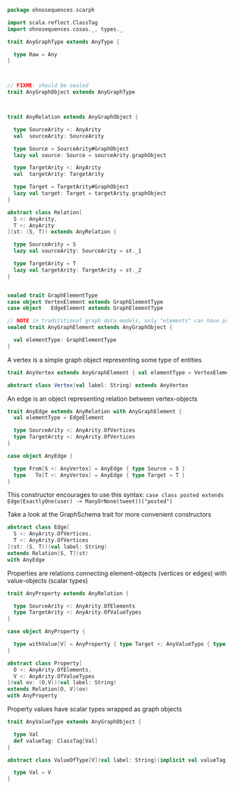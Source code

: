 
```scala
package ohnosequences.scarph

import scala.reflect.ClassTag
import ohnosequences.cosas._, types._

trait AnyGraphType extends AnyType {

  type Raw = Any
}



// FIXME: should be sealed
trait AnyGraphObject extends AnyGraphType



trait AnyRelation extends AnyGraphObject {

  type SourceArity <: AnyArity
  val  sourceArity: SourceArity

  type Source = SourceArity#GraphObject
  lazy val source: Source = sourceArity.graphObject

  type TargetArity <: AnyArity
  val  targetArity: TargetArity

  type Target = TargetArity#GraphObject
  lazy val target: Target = targetArity.graphObject
}

abstract class Relation[
  S <: AnyArity,
  T <: AnyArity
](st: (S, T)) extends AnyRelation {

  type SourceArity = S
  lazy val sourceArity: SourceArity = st._1

  type TargetArity = T
  lazy val targetArity: TargetArity = st._2
}


sealed trait GraphElementType
case object VertexElement extends GraphElementType
case object   EdgeElement extends GraphElementType

// NOTE in tradititional graph data models, only "elements" can have properties
sealed trait AnyGraphElement extends AnyGraphObject {

  val elementType: GraphElementType
}
```

A vertex is a simple graph object representing some type of entities

```scala
trait AnyVertex extends AnyGraphElement { val elementType = VertexElement }

abstract class Vertex(val label: String) extends AnyVertex
```

An edge is an object representing relation between vertex-objects

```scala
trait AnyEdge extends AnyRelation with AnyGraphElement {
  val elementType = EdgeElement

  type SourceArity <: AnyArity.OfVertices
  type TargetArity <: AnyArity.OfVertices
}

case object AnyEdge {

  type From[S <: AnyVertex] = AnyEdge { type Source = S }
  type   To[T <: AnyVertex] = AnyEdge { type Target = T }
}
```

This constructor encourages to use this syntax:
 `case class posted extends Edge(ExactlyOne(user) -> ManyOrNone(tweet))("posted")`

  Take a look at the GraphSchema trait for more convenient constructors


```scala
abstract class Edge[
  S <: AnyArity.OfVertices,
  T <: AnyArity.OfVertices
](st: (S, T))(val label: String)
extends Relation[S, T](st)
with AnyEdge
```

Properties are relations connecting element-objects (vertices or edges) with value-objects (scalar types)

```scala
trait AnyProperty extends AnyRelation {

  type SourceArity <: AnyArity.OfElements
  type TargetArity <: AnyArity.OfValueTypes
}

case object AnyProperty {

  type withValue[V] = AnyProperty { type Target <: AnyValueType { type Val = V } }
}

abstract class Property[
  O <: AnyArity.OfElements,
  V <: AnyArity.OfValueTypes
](val ov: (O,V))(val label: String)
extends Relation[O, V](ov)
with AnyProperty
```

Property values have scalar types wrapped as graph objects

```scala
trait AnyValueType extends AnyGraphObject {

  type Val
  def valueTag: ClassTag[Val]
}

abstract class ValueOfType[V](val label: String)(implicit val valueTag: ClassTag[V]) extends AnyValueType {

  type Val = V
}

```




[main/scala/ohnosequences/scarph/axioms.scala]: axioms.scala.md
[main/scala/ohnosequences/scarph/tensor.scala]: tensor.scala.md
[main/scala/ohnosequences/scarph/predicates.scala]: predicates.scala.md
[main/scala/ohnosequences/scarph/impl/biproducts.scala]: impl/biproducts.scala.md
[main/scala/ohnosequences/scarph/impl/tensors.scala]: impl/tensors.scala.md
[main/scala/ohnosequences/scarph/impl/evals.scala]: impl/evals.scala.md
[main/scala/ohnosequences/scarph/impl/distributivity.scala]: impl/distributivity.scala.md
[main/scala/ohnosequences/scarph/impl/relations.scala]: impl/relations.scala.md
[main/scala/ohnosequences/scarph/impl/category.scala]: impl/category.scala.md
[main/scala/ohnosequences/scarph/rewrites.scala]: rewrites.scala.md
[main/scala/ohnosequences/scarph/package.scala]: package.scala.md
[main/scala/ohnosequences/scarph/arities.scala]: arities.scala.md
[main/scala/ohnosequences/scarph/objects.scala]: objects.scala.md
[main/scala/ohnosequences/scarph/writes.scala]: writes.scala.md
[main/scala/ohnosequences/scarph/biproduct.scala]: biproduct.scala.md
[main/scala/ohnosequences/scarph/schemas.scala]: schemas.scala.md
[main/scala/ohnosequences/scarph/morphisms.scala]: morphisms.scala.md
[main/scala/ohnosequences/scarph/syntax/package.scala]: syntax/package.scala.md
[main/scala/ohnosequences/scarph/syntax/objects.scala]: syntax/objects.scala.md
[main/scala/ohnosequences/scarph/syntax/writes.scala]: syntax/writes.scala.md
[main/scala/ohnosequences/scarph/syntax/morphisms.scala]: syntax/morphisms.scala.md
[main/scala/ohnosequences/scarph/isomorphisms.scala]: isomorphisms.scala.md
[test/scala/ohnosequences/scarph/TwitterQueries.scala]: ../../../../test/scala/ohnosequences/scarph/TwitterQueries.scala.md
[test/scala/ohnosequences/scarph/impl/dummy.scala]: ../../../../test/scala/ohnosequences/scarph/impl/dummy.scala.md
[test/scala/ohnosequences/scarph/impl/writes.scala]: ../../../../test/scala/ohnosequences/scarph/impl/writes.scala.md
[test/scala/ohnosequences/scarph/impl/dummyTest.scala]: ../../../../test/scala/ohnosequences/scarph/impl/dummyTest.scala.md
[test/scala/ohnosequences/scarph/TwitterSchema.scala]: ../../../../test/scala/ohnosequences/scarph/TwitterSchema.scala.md
[test/scala/ohnosequences/scarph/asserts.scala]: ../../../../test/scala/ohnosequences/scarph/asserts.scala.md
[test/scala/ohnosequences/scarph/SchemaCreation.scala]: ../../../../test/scala/ohnosequences/scarph/SchemaCreation.scala.md
[test/scala/ohnosequences/scarph/implicitSearch.scala]: ../../../../test/scala/ohnosequences/scarph/implicitSearch.scala.md